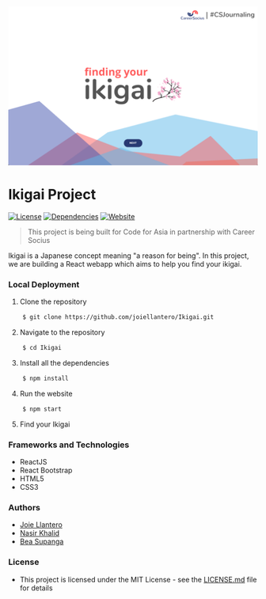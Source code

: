 <img src="ikigai-tool.png" alt="ikigai-tool">

# Ikigai Project

[![License](http://img.shields.io/:license-mit-blue.svg?style=flat-square)](http://badges.mit-license.org)
[![Dependencies](https://img.shields.io/david/joiellantero/Ikigai?color=green&style=flat-square)](https://img.shields.io/david/joiellantero/Ikigai?color=green&style=flat-square)
[![Website](https://img.shields.io/website?style=flat-square&url=https%3A%2F%2Fcfa-cs-ikigai.netlify.app%2F)](https://img.shields.io/website?style=flat-square&url=https%3A%2F%2Fcfa-cs-ikigai.netlify.app%2F)


> This project is being built for Code for Asia in partnership with Career Socius

Ikigai is a Japanese concept meaning "a reason for being". In this project, we are building a React webapp which aims to help you find your ikigai.


### Local Deployment

1. Clone the repository

```bash
    $ git clone https://github.com/joiellantero/Ikigai.git
```

2. Navigate to the repository

```bash
    $ cd Ikigai
```

3. Install all the dependencies

```bash
    $ npm install
```

4. Run the website

```bash
    $ npm start
```

5. Find your Ikigai

### Frameworks and Technologies

- ReactJS
- React Bootstrap
- HTML5
- CSS3

### Authors

- [Joie Llantero](https://github.com/joiellantero)
- [Nasir Khalid](https://github.com/NasirKhalidQ)
- [Bea Supanga](https://github.com/bearosari)

### License

- This project is licensed under the MIT License - see the [LICENSE.md](https://github.com/joiellantero/Ikigai/blob/master/LICENSE) file for details
